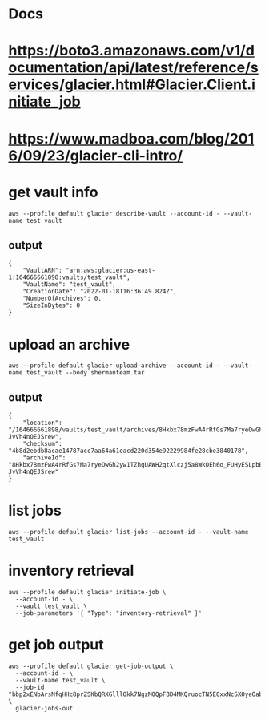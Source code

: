 # Docs
# https://boto3.amazonaws.com/v1/documentation/api/latest/reference/services/glacier.html#Glacier.Client.initiate_job

# https://www.madboa.com/blog/2016/09/23/glacier-cli-intro/

# get vault info
```
aws --profile default glacier describe-vault --account-id - --vault-name test_vault
```

## output
```
{
    "VaultARN": "arn:aws:glacier:us-east-1:164666661898:vaults/test_vault",
    "VaultName": "test_vault",
    "CreationDate": "2022-01-18T16:36:49.824Z",
    "NumberOfArchives": 0,
    "SizeInBytes": 0
}
```

# upload an archive
```
aws --profile default glacier upload-archive --account-id - --vault-name test_vault --body shermanteam.tar
```

## output
```
{
    "location": "/164666661898/vaults/test_vault/archives/8Hkbx78mzFwA4rRfGs7Ma7ryeQwGh2yw1TZhqUAWH2qtXlczj5a8WkQEh6o_FUHyESLpbBGrwOMi1ERVw7jnJvCFe5sc8apfOEAYsY2JSzF5nMdHOpZX_qquXx8b-JvVh4nQEJSrew",
    "checksum": "4b8d2ebdb8acae14787acc7aa64a61eacd220d354e92229984fe28cbe3840178",
    "archiveId": "8Hkbx78mzFwA4rRfGs7Ma7ryeQwGh2yw1TZhqUAWH2qtXlczj5a8WkQEh6o_FUHyESLpbBGrwOMi1ERVw7jnJvCFe5sc8apfOEAYsY2JSzF5nMdHOpZX_qquXx8b-JvVh4nQEJSrew"
}
```


# list jobs
```
aws --profile default glacier list-jobs --account-id - --vault-name test_vault
```

# inventory retrieval
```
aws --profile default glacier initiate-job \
  --account-id - \
  --vault test_vault \
  --job-parameters '{ "Type": "inventory-retrieval" }'
```

# get job output
```
aws --profile default glacier get-job-output \
  --account-id - \
  --vault-name test_vault \
  --job-id "bbp2xENbArsMfqHHc8prZSKbQRXGlllOkk7NgzM0QpFBD4MKQruocTN5E0xxNcSXOyeOabI2PB0yZyxC6qNPR2qeUIWW" \
  glacier-jobs-out
```